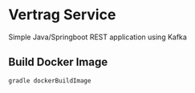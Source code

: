 # Vertrag Service
Simple Java/Springboot REST application using Kafka

## Build Docker Image
```
gradle dockerBuildImage
```
